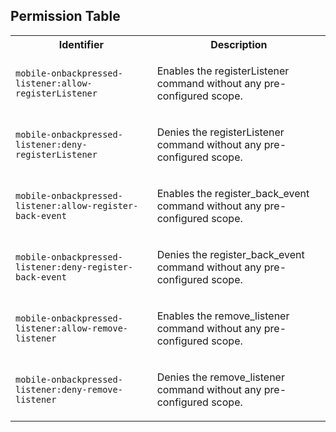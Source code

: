 
## Permission Table

<table>
<tr>
<th>Identifier</th>
<th>Description</th>
</tr>


<tr>
<td>

`mobile-onbackpressed-listener:allow-registerListener`

</td>
<td>

Enables the registerListener command without any pre-configured scope.

</td>
</tr>

<tr>
<td>

`mobile-onbackpressed-listener:deny-registerListener`

</td>
<td>

Denies the registerListener command without any pre-configured scope.

</td>
</tr>

<tr>
<td>

`mobile-onbackpressed-listener:allow-register-back-event`

</td>
<td>

Enables the register_back_event command without any pre-configured scope.

</td>
</tr>

<tr>
<td>

`mobile-onbackpressed-listener:deny-register-back-event`

</td>
<td>

Denies the register_back_event command without any pre-configured scope.

</td>
</tr>

<tr>
<td>

`mobile-onbackpressed-listener:allow-remove-listener`

</td>
<td>

Enables the remove_listener command without any pre-configured scope.

</td>
</tr>

<tr>
<td>

`mobile-onbackpressed-listener:deny-remove-listener`

</td>
<td>

Denies the remove_listener command without any pre-configured scope.

</td>
</tr>
</table>
